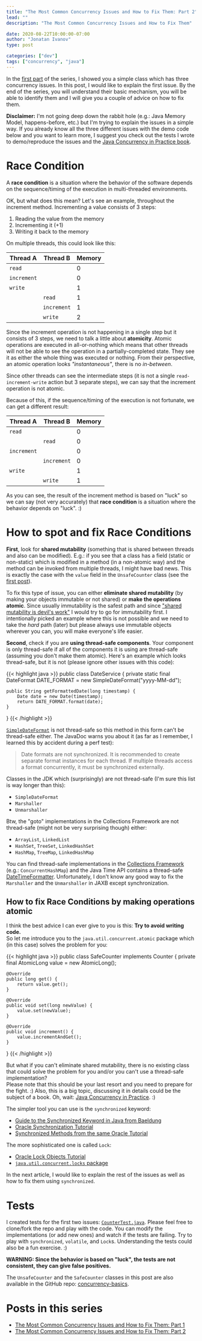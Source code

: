 ```yaml
---
title: "The Most Common Concurrency Issues and How to Fix Them: Part 2"
lead: ""
description: "The Most Common Concurrency Issues and How to Fix Them"

date: 2020-08-22T10:00:00-07:00
author: "Jonatan Ivanov"
type: post

categories: ["dev"]
tags: ["concurrency", "java"]
---
```


In the [first part](../the-most-common-concurrency-issues-and-how-to-fix-them-part-1) of the series, I showed you a simple class which has three concurrency issues. In this post, I would like to explain the first issue.
By the end of the series, you will understand their basic mechanism, you will be able to identify them and I will give you a couple of advice on how to fix them.

<!--more-->

**Disclaimer:** I'm not going deep down the rabbit hole (e.g.: Java Memory Model, happens-before, etc.) but I'm trying to explain the issues in a simple way. If you already know all the three different issues with the demo code below and you want to learn more, I suggest you check out the tests I wrote to demo/reproduce the issues and the [Java Concurrency in Practice book](https://jcip.net/).

# Race Condition

A **race condition** is a situation where the behavior of the software depends on the sequence/timing of the execution in multi-threaded environments.

OK, but what does this mean? Let's see an example, throughout the increment method. Incrementing a value consists of 3 steps:

1. Reading the value from the memory
2. Incrementing it (+1)
3. Writing it back to the memory

On multiple threads, this could look like this:

| Thread A    | Thread B    | Memory |
|-------------|-------------|--------|
| `read`      |             | 0      |
| `increment` |             | 0      |
| `write`     |             | 1      |
|             | `read`      | 1      |
|             | `increment` | 1      |
|             | `write`     | 2      |

Since the increment operation is not happening in a single step but it consists of 3 steps, we need to talk a little about **atomicity**. Atomic operations are executed in all-or-nothing which means that other threads will not be able to see the operation in a partially-completed state. They see it as either the whole thing was executed or nothing. From their perspective, an atomic operation looks *"instantaneous"*, there is no *in-between*.

Since other threads can see the intermediate steps (it is not a single `read-increment-write` action but 3 separate steps), we can say that the increment operation is not atomic.

Because of this, if the sequence/timing of the execution is not fortunate, we can get a different result:

| Thread A    | Thread B    | Memory |
|-------------|-------------|--------|
| `read`      |             | 0      |
|             | `read`      | 0      |
| `increment` |             | 0      |
|             | `increment` | 0      |
| `write`     |             | 1      |
|             | `write`     | 1      |

As you can see, the result of the increment method is based on "luck" so we can say (not very accurately) that **race condition** is a situation where the behavior depends on "luck". :)

# How to spot and fix Race Conditions

**First**, look for **shared mutability** (something that is shared between threads and also can be modified). E.g.: if you see that a class has a field (static or non-static) which is modified in a method (in a non-atomic way) and the method can be invoked from multiple threads, I might have bad news. This is exactly the case with the `value` field in the `UnsafeCounter` class (see the [first post](../the-most-common-concurrency-issues-and-how-to-fix-them-part-1)).

To fix this type of issue, you can either **eliminate shared mutability** (by making your objects immutable or not shared) or **make the operations atomic**. Since usually immutability is the safest path and since ["shared mutability is devil's work"](http://blog.agiledeveloper.com/2015/11/the-power-and-practicality-of.html) I would try to go for immutability first. I intentionally picked an example where this is not possible and we need to take the *hard* path (later) but please always use immutable objects wherever you can, you will make everyone's life easier.

**Second**, check if you are **using thread-safe components**. Your component is only thread-safe if all of the components it is using are thread-safe (assuming you don't make them atomic). Here's an example which looks thread-safe, but it is not (please ignore other issues with this code):

{{< highlight java >}}
public class DateService {
    private static final DateFormat DATE_FORMAT = new SimpleDateFormat("yyyy-MM-dd");

    public String getFormattedDate(long timestamp) {
        Date date = new Date(timestamp);
        return DATE_FORMAT.format(date);
    }
}
{{< /highlight >}}

[`SimpleDateFormat`](https://docs.oracle.com/en/java/javase/11/docs/api/java.base/java/text/SimpleDateFormat.html) is not thread-safe so this method in this form can't be thread-safe either. The JavaDoc warns you about it (as far as I remember, I learned this by accident during a perf test):
>Date formats are not synchronized. It is recommended to create separate format instances for each thread. If multiple threads access a format concurrently, it must be synchronized externally.

Classes in the JDK which (surprisingly) are not thread-safe (I'm sure this list is way longer than this):

- `SimpleDateFormat`
- `Marshaller`
- `Unmarshaller`

Btw, the "goto" implementations in the Collections Framework are not thread-safe (might not be very surprising though) either:
  - `ArrayList`, `LinkedList`
  - `HashSet`, `TreeSet`, `LinkedHashSet`
  - `HashMap`, `TreeMap`, `LinkedHashMap`

You can find thread-safe implementations in the [Collections Framework](https://docs.oracle.com/en/java/javase/11/docs/api/java.base/java/util/doc-files/coll-reference.html) (e.g.: `ConcurrentHashMap`) and the Java Time API contains a thread-safe [DateTimeFormatter](https://docs.oracle.com/en/java/javase/11/docs/api/java.base/java/time/format/DateTimeFormatter.html). Unfortunately, I don't know any good way to fix the `Marshaller` and the `Unmarshaller` in JAXB except synchronization.

## How to fix Race Conditions by making operations atomic

I think the best advice I can ever give to you is this: **Try to avoid writing code.**  
So let me introduce you to the `java.util.concurrent.atomic` package which (in this case) solves the problem for you:

{{< highlight java >}}
public class SafeCounter implements Counter {
    private final AtomicLong value = new AtomicLong();

    @Override
    public long get() {
        return value.get();
    }

    @Override
    public void set(long newValue) {
        value.set(newValue);
    }

    @Override
    public void increment() {
        value.incrementAndGet();
    }
}
{{< /highlight >}}

But what if you can't eliminate shared mutability, there is no existing class that could solve the problem for you and/or you can't use a thread-safe implementation?  
Please note that this should be your last resort and you need to prepare for the fight. :) Also, this is a big topic, discussing it in details could be the subject of a book. Oh, wait: [Java Concurrency in Practice](https://jcip.net/). :)

The simpler tool you can use is the `synchronized` keyword:

- [Guide to the Synchronized Keyword in Java from Baeldung](https://www.baeldung.com/java-synchronized)
- [Oracle Synchronization Tutorial](https://docs.oracle.com/javase/tutorial/essential/concurrency/sync.html)
- [Synchronized Methods from the same Oracle Tutorial](https://docs.oracle.com/javase/tutorial/essential/concurrency/syncmeth.html)

The more sophisticated one is called `Lock`:

- [Oracle Lock Objects Tutorial](https://docs.oracle.com/javase/tutorial/essential/concurrency/newlocks.html)
- [`java.util.concurrent.locks` package](https://docs.oracle.com/en/java/javase/11/docs/api/java.base/java/util/concurrent/locks/package-summary.html)

In the next article, I would like to explain the rest of the issues as well as how to fix them using `synchronized`.

# Tests

I created tests for the first two issues: [`CounterTest.java`](https://github.com/jonatan-ivanov/concurrency-basics/blob/master/src/test/java/org/example/concurrent/CounterTest.java).
Please feel free to clone/fork the repo and play with the code. You can modify the implementations (or add new ones) and watch if the tests are failing. Try to play with `synchronized`, `volatile`, and `Lock`s.
Understanding the tests could also be a fun exercise. :)

**WARNING: Since the behavior is based on "luck", the tests are not consistent, they can give false positives.**

The `UnsafeCounter` and the `SafeCounter` classes in this post are also available in the GitHub repo: [concurrency-basics](https://github.com/jonatan-ivanov/concurrency-basics).

# Posts in this series

- [The Most Common Concurrency Issues and How to Fix Them: Part 1](../the-most-common-concurrency-issues-and-how-to-fix-them-part-1)
- [The Most Common Concurrency Issues and How to Fix Them: Part 2](../the-most-common-concurrency-issues-and-how-to-fix-them-part-2)
